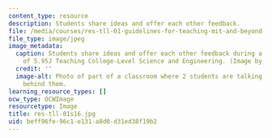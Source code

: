 ```yaml
---
content_type: resource
description: Students share ideas and offer each other feedback.
file: /media/courses/res-tll-01-guidelines-for-teaching-mit-and-beyond-spring-2016/beff96fe96c1e131a8d0d31ed38f19b2_res-tll-01s16.jpg
file_type: image/jpeg
image_metadata:
  caption: Students share ideas and offer each other feedback during a class session
    of 5.95J Teaching College-Level Science and Engineering. (Image by MIT OpenCourseWare.)
  credit: ''
  image-alt: Photo of part of a classroom where 2 students are talking and more students
    behind them.
learning_resource_types: []
ocw_type: OCWImage
resourcetype: Image
title: res-tll-01s16.jpg
uid: beff96fe-96c1-e131-a8d0-d31ed38f19b2
---
```

